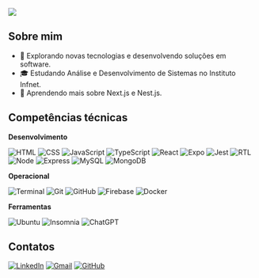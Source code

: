 ![](https://komarev.com/ghpvc/?username=renatozr&color=006bed)

## Sobre mim

- 🤔 Explorando novas tecnologias e desenvolvendo soluções em software.
- 🎓 Estudando Análise e Desenvolvimento de Sistemas no Instituto Infnet.<!-- - 💼 Trabalhando como {stack em que você trabalha} na {empresa}. -->
- 🌱 Aprendendo mais sobre Next.js e Nest.js.

## Competências técnicas

**Desenvolvimento**

![HTML](https://img.shields.io/badge/-HTML-333333?style=flat&logo=html5)
![CSS](https://img.shields.io/badge/-CSS-333333?style=flat&logoColor=dodgerblue&logo=css3)
![JavaScript](https://img.shields.io/badge/-JavaScript-333333?style=flat&logo=javascript)
![TypeScript](https://img.shields.io/badge/-TypeScript-333333?style=flat&logo=typescript)
![React](https://img.shields.io/badge/-React-333333?style=flat&logo=react)
![Expo](https://img.shields.io/badge/-Expo-333333?style=flat&logo=expo)
![Jest](https://img.shields.io/badge/-Jest-333333?style=flat&logoColor=limegreen&logo=jest)
![RTL](https://img.shields.io/badge/-RTL-333333?style=flat&logo=testing-library)
![Node](https://img.shields.io/badge/-Node-333333?style=flat&logo=node.js)
![Express](https://img.shields.io/badge/-Express-333333?style=flat&logo=express)
![MySQL](https://img.shields.io/badge/-MySQL-333333?style=flat&logo=mysql)
![MongoDB](https://img.shields.io/badge/-MongoDB-333333?style=flat&logo=mongodb)

**Operacional**

![Terminal](https://img.shields.io/badge/-Shell-333333?style=flat&logo=gnu-bash&logoColor=white)
![Git](https://img.shields.io/badge/-Git-333333?style=flat&logo=git)
![GitHub](https://img.shields.io/badge/-GitHub-333333?style=flat&logo=github)
![Firebase](https://img.shields.io/badge/-Firebase-333333?style=flat&logoColor=ffcd34&logo=firebase)
![Docker](https://img.shields.io/badge/-Docker-333333?style=flat&logo=docker)

**Ferramentas**

![Ubuntu](https://img.shields.io/badge/-Ubuntu-333333?style=flat&logo=ubuntu)
![Insomnia](https://img.shields.io/badge/-Insomnia-333333?style=flat&logoColor=5849BE&logo=insomnia)
![ChatGPT](https://img.shields.io/badge/-ChatGPT-333333?style=flat&logoColor=74aa9c&logo=openai)

<!-- - <br/>

<a href="https://github.com/renatozr" title="Perfil do Renato">
  <img height="180em" src="https://github-readme-stats.vercel.app/api?username=renatozr&theme=react&show_icons=true" />
</a> -->

## Contatos

[![LinkedIn](https://img.shields.io/badge/-LinkedIn-blue?style=flat-square&logo=Linkedin&logoColor=white&link=https://www.linkedin.com/in/renatozr11)](https://www.linkedin.com/in/renatozr11)
[![Gmail](https://img.shields.io/badge/-Gmail-D14836?style=flat-square&logo=Gmail&logoColor=white&link=mailto:renatozr07@gmail.com)](mailto:renatozr07@gmail.com)
[![GitHub](https://img.shields.io/github/followers/renatozr?label=follow&style=social)](https://github.com/renatozr)
